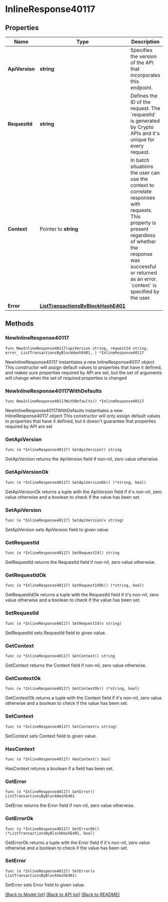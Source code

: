 # InlineResponse40117

## Properties

Name | Type | Description | Notes
------------ | ------------- | ------------- | -------------
**ApiVersion** | **string** | Specifies the version of the API that incorporates this endpoint. | 
**RequestId** | **string** | Defines the ID of the request. The &#x60;requestId&#x60; is generated by Crypto APIs and it&#39;s unique for every request. | 
**Context** | Pointer to **string** | In batch situations the user can use the context to correlate responses with requests. This property is present regardless of whether the response was successful or returned as an error. &#x60;context&#x60; is specified by the user. | [optional] 
**Error** | [**ListTransactionsByBlockHashE401**](ListTransactionsByBlockHashE401.md) |  | 

## Methods

### NewInlineResponse40117

`func NewInlineResponse40117(apiVersion string, requestId string, error_ ListTransactionsByBlockHashE401, ) *InlineResponse40117`

NewInlineResponse40117 instantiates a new InlineResponse40117 object
This constructor will assign default values to properties that have it defined,
and makes sure properties required by API are set, but the set of arguments
will change when the set of required properties is changed

### NewInlineResponse40117WithDefaults

`func NewInlineResponse40117WithDefaults() *InlineResponse40117`

NewInlineResponse40117WithDefaults instantiates a new InlineResponse40117 object
This constructor will only assign default values to properties that have it defined,
but it doesn't guarantee that properties required by API are set

### GetApiVersion

`func (o *InlineResponse40117) GetApiVersion() string`

GetApiVersion returns the ApiVersion field if non-nil, zero value otherwise.

### GetApiVersionOk

`func (o *InlineResponse40117) GetApiVersionOk() (*string, bool)`

GetApiVersionOk returns a tuple with the ApiVersion field if it's non-nil, zero value otherwise
and a boolean to check if the value has been set.

### SetApiVersion

`func (o *InlineResponse40117) SetApiVersion(v string)`

SetApiVersion sets ApiVersion field to given value.


### GetRequestId

`func (o *InlineResponse40117) GetRequestId() string`

GetRequestId returns the RequestId field if non-nil, zero value otherwise.

### GetRequestIdOk

`func (o *InlineResponse40117) GetRequestIdOk() (*string, bool)`

GetRequestIdOk returns a tuple with the RequestId field if it's non-nil, zero value otherwise
and a boolean to check if the value has been set.

### SetRequestId

`func (o *InlineResponse40117) SetRequestId(v string)`

SetRequestId sets RequestId field to given value.


### GetContext

`func (o *InlineResponse40117) GetContext() string`

GetContext returns the Context field if non-nil, zero value otherwise.

### GetContextOk

`func (o *InlineResponse40117) GetContextOk() (*string, bool)`

GetContextOk returns a tuple with the Context field if it's non-nil, zero value otherwise
and a boolean to check if the value has been set.

### SetContext

`func (o *InlineResponse40117) SetContext(v string)`

SetContext sets Context field to given value.

### HasContext

`func (o *InlineResponse40117) HasContext() bool`

HasContext returns a boolean if a field has been set.

### GetError

`func (o *InlineResponse40117) GetError() ListTransactionsByBlockHashE401`

GetError returns the Error field if non-nil, zero value otherwise.

### GetErrorOk

`func (o *InlineResponse40117) GetErrorOk() (*ListTransactionsByBlockHashE401, bool)`

GetErrorOk returns a tuple with the Error field if it's non-nil, zero value otherwise
and a boolean to check if the value has been set.

### SetError

`func (o *InlineResponse40117) SetError(v ListTransactionsByBlockHashE401)`

SetError sets Error field to given value.



[[Back to Model list]](../README.md#documentation-for-models) [[Back to API list]](../README.md#documentation-for-api-endpoints) [[Back to README]](../README.md)


